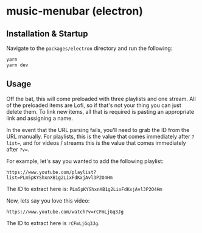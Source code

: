 # music-menubar (electron)

## Installation & Startup

Navigate to the `packages/electron` directory and run the following:

```bash
yarn
yarn dev
```

## Usage

Off the bat, this will come preloaded with three playlists and one stream. All of the preloaded items are Lofi, so if that's not your thing you can just delete them. To link new items, all that is required is pasting an appropriate link and assigning a name.

In the event that the URL parsing fails, you'll need to grab the ID from the URL manually. For playlists, this is the value that comes immediately after `?list=`, and for videos / streams this is the value that comes immediately after `?v=`.

For example, let's say you wanted to add the following playlist:

`https://www.youtube.com/playlist?list=PLm5pKYShxnXB1g2LixFdKxjAvl3P2O4Hm`

The ID to extract here is: `PLm5pKYShxnXB1g2LixFdKxjAvl3P2O4Hm`

Now, lets say you love this video:

`https://www.youtube.com/watch?v=rCFmLjGq3Jg`

The ID to extract here is `rCFmLjGq3Jg`.
